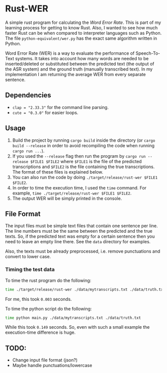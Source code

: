# Rust-WER

A simple rust program for calculating the *Word Error Rate*. This is part of my learning process for getting to know Rust. 
Also, I wanted to see how much faster Rust can be when compared to interpreter languages such as Python. The file
`python-equivalent/wer.py` has the exact same algorithm written in Python.

Word Error Rate (WER) is a way to evaluate the performance of Speech-To-Text systems. It takes into account how many 
words are needed to be inserted/deleted or substituted between the predicted text (the output of the ASR system) and the 
ground truth (manually transcribed text). In my implementation I am returning the average WER from every separate sentence.

## Dependencies

- `clap = "2.33.3"` for the command line parsing.
- `cute = "0.3.0"` for easier loops.

## Usage

1. Build the project by running `cargo build` inside the directory (or `cargo build --release` in order to avoid 
   recompiling the code when running `cargo run ...`).
2. If you used the `--release` flag then run the program by `cargo run --release $FILE1 $FILE2` where `$FILE1` is the file
of the predicted transcriptions and `$FILE2` is the file containing the true transcriptions. The format of these files is 
   explained below.
3. You can also run the code by doing `./target/release/rust-wer $FILE1 $FILE2`.
4. In order to time the execution time, I used the `time` command. For example, `time ./target/release/rust-wer $FILE1 $FILE2`.
5. The output WER will be simply printed in the console.

## File Format

The input files must be simple text files that contain one sentence per line. The line numbers must be the same between 
the predicted and the true texts. So, if the predicted text was empty for a certain sentence then you need to leave 
an empty line there. See the `data` directory for examples.

Also, the texts must be already preprocessed, i.e. remove punctuations and convert to lower case.

### Timing the test data

To time the rust program do the following:
```bash
time ./target/release/rust-wer ./data/mytranscripts.txt ./data/truth.txt
```

For me, this took `0.003` seconds.

To time the python script do the following:
```bash
time python main.py ./data/mytranscripts.txt ./data/truth.txt
```

While this took `0.149` seconds. So, even with such a small example the execution-time difference is huge.

## TODO:
- Change input file format (json?)
- Maybe handle punctuations/lowercase